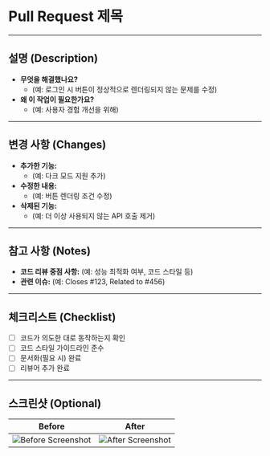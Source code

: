 # **Pull Request 제목**

<!-- 간결하고 명확하게 작성 (예: Fix: 로그인 페이지 UI 버그 수정) -->

---

## **설명 (Description)**

<!-- PR의 목적과 변경 사항을 간략히 설명 -->

- **무엇을 해결했나요?**
  - (예: 로그인 시 버튼이 정상적으로 렌더링되지 않는 문제를 수정)
- **왜 이 작업이 필요한가요?**
  - (예: 사용자 경험 개선을 위해)

---

## **변경 사항 (Changes)**

<!-- 코드 변경 내용을 나열하거나 주요 변경점을 요약 -->

- **추가한 기능:**
  - (예: 다크 모드 지원 추가)
- **수정한 내용:**
  - (예: 버튼 렌더링 조건 수정)
- **삭제된 기능:**
  - (예: 더 이상 사용되지 않는 API 호출 제거)

---

## **참고 사항 (Notes)**

<!-- 리뷰어나 팀원에게 추가로 전달할 내용을 적습니다. -->

- **코드 리뷰 중점 사항:** (예: 성능 최적화 여부, 코드 스타일 등)
- **관련 이슈:** (예: Closes #123, Related to #456)

---

## **체크리스트 (Checklist)**

<!-- PR 작성자가 완료했는지 확인할 체크리스트를 추가합니다. -->

- [ ] 코드가 의도한 대로 동작하는지 확인
- [ ] 코드 스타일 가이드라인 준수
- [ ] 문서화(필요 시) 완료
- [ ] 리뷰어 추가 완료

---

## **스크린샷 (Optional)**

<!-- UI 변경 사항이 있을 경우 스크린샷 추가 -->

| Before                    | After                    |
| ------------------------- | ------------------------ |
| ![Before Screenshot](url) | ![After Screenshot](url) |
